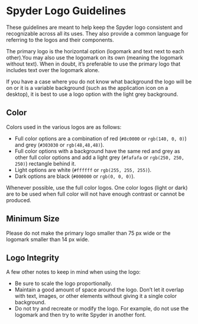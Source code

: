 # Spyder Logo Guidelines
These guidelines are meant to help keep the Spyder logo consistent and 
recognizable across all its uses. They also provide a common language for 
referring to the logos and their components.

The primary logo is the horizontal option (logomark and text next to each 
other).You may also use the logomark on its own (meaning the logomark without 
text). When in doubt, it’s preferable to use the primary logo that includes 
text over the logomark alone. 

If you have a case where you do not know what background the logo will be on 
or it is a variable background (such as the application icon on a desktop), it 
is best to use a logo option with the light grey background.

## Color
Colors used in the various logos are as follows:
- Full color options are a combination of red (`#8c0000` or `rgb(140, 0, 0)`) 
and grey (`#303030` or `rgb(48,48,48)`).
- Full color options with a background have the same red and grey as other 
full color options and add a light grey (`#fafafa` or `rgb(250, 250, 250)`) 
rectangle behind it.
- Light options are white (`#ffffff` or `rgb(255, 255, 255)`). 
- Dark options are black (`#000000` or `rgb(0, 0, 0)`).

Whenever possible, use the full color logos. One color logos (light or dark) 
are to be used when full color will not have enough contrast or cannot be 
produced.

## Minimum Size
Please do not make the primary logo smaller than 75 px wide or the logomark 
smaller than 14 px wide.

## Logo Integrity
A few other notes to keep in mind when using the logo:
- Be sure to scale the logo proportionally.
- Maintain a good amount of space around the logo. Don’t let it overlap with 
text, images, or other elements without giving it a single color background.
- Do not try and recreate or modify the logo. For example, do not use the 
logomark and then try to write Spyder in another font.